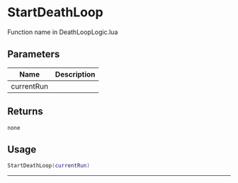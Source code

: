 # StartDeathLoop

Function name in DeathLoopLogic.lua

## Parameters

| Name       | Description |
| ---------- | ----------- |
| currentRun |             |

## Returns

`none`

## Usage

```lua
StartDeathLoop(currentRun)
```

---
